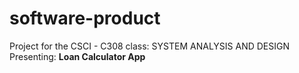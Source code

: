 # software-product
Project for the CSCI - C308 class: SYSTEM ANALYSIS AND DESIGN
Presenting: **Loan Calculator App**
